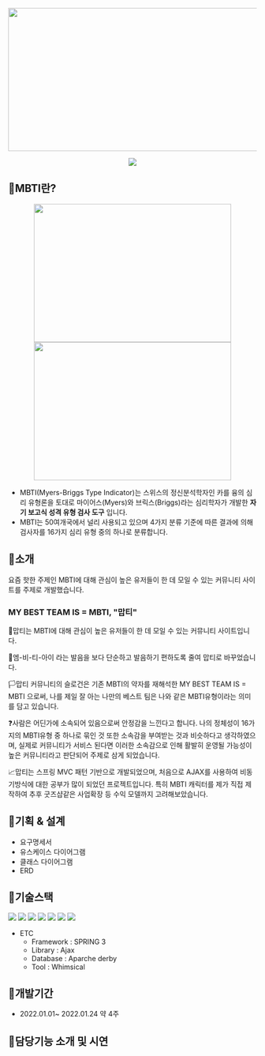 <p align="center"><img src="https://user-images.githubusercontent.com/89440710/154908718-b4c8687d-c772-4cc4-ad3f-98878ae52040.png" width="600" height="290"></p>
<p align="center"><img src="https://capsule-render.vercel.app/api?type=cylinder&color=b2d4ad&height=150&section=header&text=My Best Team Is%20MBTI&fontSize=70&fontColor=ffffff" /></p>

## :green_heart:MBTI란? 
<div align="center"><img src="https://user-images.githubusercontent.com/89440710/154955219-556f63fe-692b-48d0-8ff9-b32516f407ce.png" float="left" width="400" height="280"><img src="https://user-images.githubusercontent.com/89440710/154955505-1b67ac3d-0574-47af-8e2d-ba8bfb5039d7.png" width="400" height="280"></div>


+ MBTI(Myers-Briggs Type Indicator)는 스위스의 정신분석학자인 카를 융의 심리 유형론을 토대로 마이어스(Myers)와 브릭스(Briggs)라는 심리학자가 개발한 <b>자기 보고식 성격 유형 검사 도구</b> 입니다.
+ MBTI는 50여개국에서 널리 사용되고 있으며 4가지 분류 기준에 따른 결과에 의해 검사자를 16가지 심리 유형 중의 하나로 분류합니다. 

## :green_heart:소개
요즘 핫한 주제인 MBTI에 대해 관심이 높은 유저들이 한 데 모일 수 있는 커뮤니티 사이트를 주제로 개발했습니다.

### MY BEST TEAM IS = MBTI, "맙티"
👥맙티는 MBTI에 대해 관심이 높은 유저들이 한 데 모일 수 있는 커뮤니티 사이트입니다.

📢엠-비-티-아이 라는 발음을 보다 단순하고 발음하기 편하도록 줄여 맙티로 바꾸었습니다.

🏳️맙티 커뮤니티의 슬로건은 기존 MBTI의 약자를 재해석한 MY BEST TEAM IS = MBTI 으로써, 나를 제일 잘 아는 나만의 베스트 팀은 나와 같은 MBTI유형이라는 의미를 담고 있습니다.

❓사람은 어딘가에 소속되어 있음으로써 안정감을 느낀다고 합니다. 나의 정체성이 16가지의 MBTI유형 중 하나로 묶인 것 또한 소속감을 부여받는 것과 비슷하다고 생각하였으며, 실제로 커뮤니티가 서비스 된다면 이러한 소속감으로 인해 활발히 운영될 가능성이 높은 커뮤니티라고 판단되어 주제로 삼게 되었습니다.

📈맙티는 스프링 MVC 패턴 기반으로 개발되었으며, 처음으로 AJAX를 사용하여 비동기방식에 대한 공부가 많이 되었던 프로젝트입니다. 
특히 MBTI 캐릭터를 제가 직접 제작하여 추후 굿즈샵같은 사업확장 등 수익 모델까지 고려해보았습니다.  

## :green_heart:기획 & 설계
+ 요구명세서
+ 유스케이스 다이어그램
+ 클래스 다이어그램
+ ERD

## :green_heart:기술스택
<img src="https://img.shields.io/badge/HTML5-E34F26?style=flat-square&logo=HTML5&logoColor=white"/> <img src="https://img.shields.io/badge/CSS3-1572B6?style=flat-square&logo=CSS3&logoColor=white"/> <img src="https://img.shields.io/badge/JavaScript-F7DF1E?style=flat-square&logo=JavaScript&logoColor=white"/> <img src="https://img.shields.io/badge/jQuery-0769AD?style=flat-square&logo=jQuery&logoColor=white"/> <img src="https://img.shields.io/badge/JAVA-007396?style=flat-square&logo=Java&logoColor=white"/> <img src="https://img.shields.io/badge/Apache Tomcat-F8DC75?style=flat-square&logo=Apache Tomcat&logoColor=white"/> <img src="https://img.shields.io/badge/GitHub-181717?style=flat-square&logo=GitHub&logoColor=white"/>

+ ETC
  + Framework : SPRING 3
  + Library : Ajax
  + Database : Aparche derby
  + Tool : Whimsical


## :green_heart:개발기간

+ 2022.01.01~ 2022.01.24 약 4주

## :green_heart:담당기능 소개 및 시연
